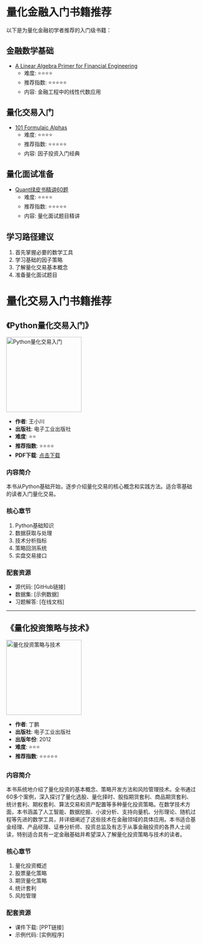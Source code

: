 # 量化金融入门书籍推荐

以下是为量化金融初学者推荐的入门级书籍：

## 金融数学基础

- [A Linear Algebra Primer for Financial Engineering](金融数学/A%20Linear%20Algebra%20Primer%20for%20Financial%20Engineering/index.md)
  - 难度: ⭐⭐⭐⭐
  - 推荐指数: ⭐⭐⭐⭐⭐
  - 内容: 金融工程中的线性代数应用

## 量化交易入门

- [101 Formulaic Alphas](量化交易/101%20Formulaic%20Alphas%20-%20arXiv.org/index.md)
  - 难度: ⭐⭐⭐⭐
  - 推荐指数: ⭐⭐⭐⭐⭐
  - 内容: 因子投资入门经典

## 量化面试准备

- [Quant绿皮书精讲60题](量化面试/Quant绿皮书精讲60题/index.md)
  - 难度: ⭐⭐⭐⭐
  - 推荐指数: ⭐⭐⭐⭐⭐
  - 内容: 量化面试题目精讲

## 学习路径建议

1. 首先掌握必要的数学工具
2. 学习基础的因子策略
3. 了解量化交易基本概念
4. 准备量化面试题目

# 量化交易入门书籍推荐

## 《Python量化交易入门》

<img src="../images/python-quant-intro.jpg" alt="Python量化交易入门" width="200"/>

- **作者**: 王小川
- **出版社**: 电子工业出版社
- **难度**: ⭐⭐
- **推荐指数**: ⭐⭐⭐⭐
- **PDF下载**: [点击下载](https://github.com/LLMQuant/asset/blob/main/python-quant-intro.pdf)

### 内容简介

本书从Python基础开始，逐步介绍量化交易的核心概念和实践方法。适合零基础的读者入门量化交易。

### 核心章节

1. Python基础知识
2. 数据获取与处理
3. 技术分析指标
4. 策略回测系统
5. 实盘交易接口

### 配套资源

- 源代码: [GitHub链接]
- 数据集: [示例数据]
- 习题解答: [在线文档]

---

## 《量化投资策略与技术》

<img src="../images/quant-strategy.jpg" alt="量化投资策略与技术" width="200"/>

- **作者**: 丁鹏
- **出版社**: 电子工业出版社
- **出版年份**: 2012
- **难度**: ⭐⭐⭐
- **推荐指数**: ⭐⭐⭐⭐⭐

### 内容简介

本书系统地介绍了量化投资的基本概念、策略开发方法和风险管理技术。全书通过60多个案例，深入探讨了量化选股、量化择时、股指期货套利、商品期货套利、统计套利、期权套利、算法交易和资产配置等多种量化投资策略。在数学技术方面，本书涵盖了人工智能、数据挖掘、小波分析、支持向量机、分形理论、随机过程等先进的数学工具，并详细阐述了这些技术在金融领域的具体应用。本书适合基金经理、产品经理、证券分析师、投资总监及有志于从事金融投资的各界人士阅读，特别适合具有一定金融基础并希望深入了解量化投资策略与技术的读者。

### 核心章节

1. 量化投资概述
2. 股票量化策略
3. 期货量化策略
4. 统计套利
5. 风险管理

### 配套资源

- 课件下载: [PPT链接]
- 示例代码: [实例程序]